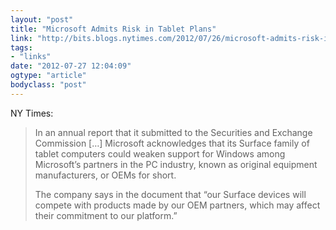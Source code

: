 ```yaml
---
layout: "post"
title: "Microsoft Admits Risk in Tablet Plans"
link: "http://bits.blogs.nytimes.com/2012/07/26/microsoft-admits-risk-in-tablet-plans/?smid=tw-share"
tags: 
- "links"
date: "2012-07-27 12:04:09"
ogtype: "article"
bodyclass: "post"
---
```


NY Times:

> In an annual report that it submitted to the Securities and Exchange Commission […] Microsoft acknowledges that its Surface family of tablet computers could weaken support for Windows among Microsoft’s partners in the PC industry, known as original equipment manufacturers, or OEMs for short.
> 
> The company says in the document that “our Surface devices will compete with products made by our OEM partners, which may affect their commitment to our platform.”